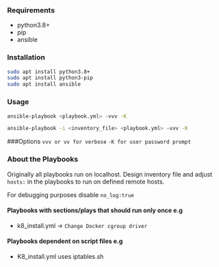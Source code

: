 ### Requirements
* python3.8+
* pip
* ansible

### Installation
```bash
sudo apt install python3.8+
sudo apt install python3-pip
sudo apt install ansible
```

### Usage
```bash
ansible-playbook <playbook.yml> -vvv -K
```
```bash
ansible-playbook -i <inventory_file> <playbook.yml> -vvv -K
```

###Options
``vvv or vv for verbose``
``-K for user password prompt``

### About the Playbooks
Originally all playbooks run on localhost. 
Design inventory file and adjust `hosts:` in the playbooks to run on defined remote hosts.

For debugging purposes disable `no_log:true`
#### Playbooks with sections/plays that should run only once e.g
* k8_install.yml -> `Change Docker cgroup driver`

#### Playbooks dependent on script files e.g
* K8_install.yml uses iptables.sh